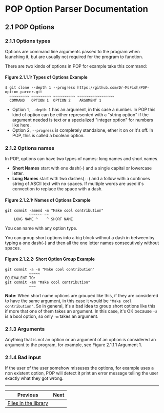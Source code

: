 # POP Option Parser Documentation

## 2.1 POP Options

### 2.1.1 Options types

Options are command line arguments passed to the program when launching it, but are usually not required for the program to function.

There are two kinds of options in POP for example take this command:

#### **Figure 2.1.1.1: Types of Options Example**

 	$ git clone --depth 1 --progress https://github.com/Dr-McFish/POP-option-parcer.git
 	  ~~~~~~~~~ ~~~~~~~~~ ~~~~~~~~~~ ~~~~~~~~~~~~~~~~~  
	  COMMAND   OPTION 1  OPTION 2	  ARGUMENT 1

 - Option 1, `--depth 1` has an argument, in this case a number. In POP this kind of option can be either represented with a "string option" if the argument needed is text or a specialized "integer option" for numbers like here.
 - Option 2, `--progress` is completely standalone, ether it on or it's off. In POP, this is called a boolean option.

### 2.1.2 Options names

In POP, options can have two types of names: long names and short names.

 - **Short Names** start with one dash(`-`) and a single capital or lowercase letter.
 - **Long Names** start with two dashes(`--`) and a follow with a continues string of ASCII text with no spaces. If multiple words are used it's convection to replace the space with a dash.

#### **Figure 2.1.2.1: Names of Options Example**

	git commit -amend -m "Make cool contribution"
	           ~~~~~~ ~~
        LONG NAME ^    ^ SHORT NAME

You can name with any option type. 

You can group short options into a big block without a dash in between by typing a one dash(`-`) and then all the one letter names consecutively without spaces.

#### **Figure 2.1.2.2: Short Option Group Example**

	git commit -a -m "Make cool contribution"
			   ~~~~~	
	EQUIVALENT TO:
	git commit -am "Make cool contribution"
               ~~~

**Note:** When short name options are grouped like this, if they are considered to have the same argument, in this case it would be `"Make cool contribution"`. So in general, it's a bad idea to group short options like this if more that one of them takes an argument. In this case, it's OK because `-a` is a bool option, so only `-m` takes an argument.

### 2.1.3 Arguments

Anything that is not an option or an argument of an option is considered an argument to the program, for example, see Figure 2.1.1.1 Argument 1.

### 2.1.4 Bad input

If the user of the user somehow missuses the options, for example uses a non existent option, POP will detect it print an error message telling the user exactly what they got wrong. 

---

Previous                                            | Next
--------------------------------------------------- | --------------------------
[Files in the library](1.2_Files_in_the_library.md) | []()